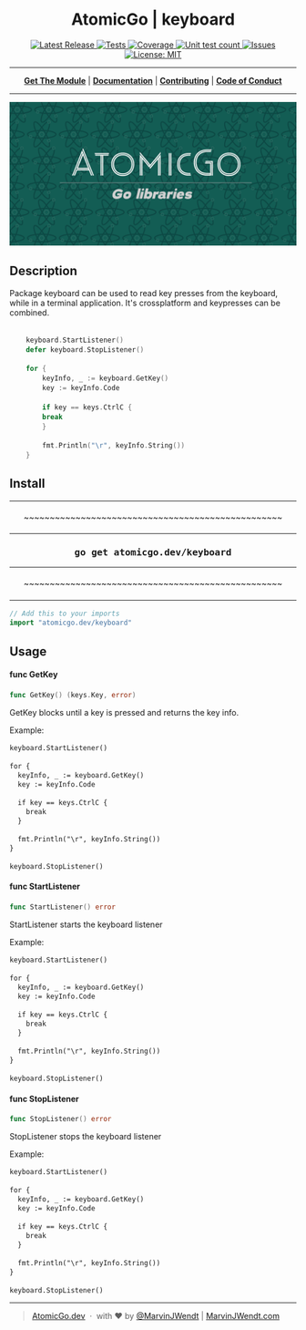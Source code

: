 <h1 align="center">AtomicGo | keyboard</h1>

<p align="center">

<a href="https://github.com/atomicgo/keyboard/releases">
<img src="https://img.shields.io/github/v/release/atomicgo/keyboard?style=flat-square" alt="Latest Release">
</a>

<a href="https://codecov.io/gh/atomicgo/keyboard" target="_blank">
<img src="https://img.shields.io/github/workflow/status/atomicgo/keyboard/Go?label=tests&style=flat-square" alt="Tests">
</a>

<a href="https://codecov.io/gh/atomicgo/keyboard" target="_blank">
<img src="https://img.shields.io/codecov/c/gh/atomicgo/keyboard?color=magenta&logo=codecov&style=flat-square" alt="Coverage">
</a>

<a href="https://codecov.io/gh/atomicgo/keyboard">
<!-- unittestcount:start --><img src="https://img.shields.io/badge/Unit_Tests-0-magenta?style=flat-square" alt="Unit test count"><!-- unittestcount:end -->
</a>

<a href="https://github.com/atomicgo/keyboard/issues">
<img src="https://img.shields.io/github/issues/atomicgo/keyboard.svg?style=flat-square" alt="Issues">
</a>

<a href="https://opensource.org/licenses/MIT" target="_blank">
<img src="https://img.shields.io/badge/License-MIT-yellow.svg?style=flat-square" alt="License: MIT">
</a>

</p>

---

<p align="center">
<strong><a href="#install">Get The Module</a></strong>
|
<strong><a href="https://pkg.go.dev/atomicgo.dev/keyboard#section-documentation" target="_blank">Documentation</a></strong>
|
<strong><a href="https://github.com/atomicgo/atomicgo/blob/main/CONTRIBUTING.md" target="_blank">Contributing</a></strong>
|
<strong><a href="https://github.com/atomicgo/atomicgo/blob/main/CODE_OF_CONDUCT.md" target="_blank">Code of Conduct</a></strong>
</p>

---

<p align="center">
  <img src="https://raw.githubusercontent.com/atomicgo/atomicgo/main/assets/header.png" alt="AtomicGo">
</p>

## Description

Package keyboard can be used to read key presses from the keyboard, while in a
terminal application. It's crossplatform and keypresses can be combined.

```go

    keyboard.StartListener()
    defer keyboard.StopListener()

    for {
    	keyInfo, _ := keyboard.GetKey()
    	key := keyInfo.Code

    	if key == keys.CtrlC {
        break
    	}

    	fmt.Println("\r", keyInfo.String())
    }

```

## Install

<p align="center">
<table>
<tbody>
<td align="center">
<img width="2000" height="0"><br>
  ~~~~~~~~~~~~~~~~~~~~~~~~~~~~~~~~~~~~~~~~~~~~~~~~~~
<img width="2000" height="0">
</td>
</tbody>
</table>
</p>
<h3  align="center"><pre>go get atomicgo.dev/keyboard</pre></h3>
<p align="center">
<table>
<tbody>
<td align="center">
<img width="2000" height="0"><br>
   ~~~~~~~~~~~~~~~~~~~~~~~~~~~~~~~~~~~~~~~~~~~~~~~~~~
<img width="2000" height="0">
</td>
</tbody>
</table>
</p>

```go
// Add this to your imports
import "atomicgo.dev/keyboard"
```

## Usage

#### func  GetKey

```go
func GetKey() (keys.Key, error)
```
GetKey blocks until a key is pressed and returns the key info.

Example:

    keyboard.StartListener()

    for {
      keyInfo, _ := keyboard.GetKey()
      key := keyInfo.Code

      if key == keys.CtrlC {
        break
      }

      fmt.Println("\r", keyInfo.String())
    }

    keyboard.StopListener()

#### func  StartListener

```go
func StartListener() error
```
StartListener starts the keyboard listener

Example:

    keyboard.StartListener()

    for {
      keyInfo, _ := keyboard.GetKey()
      key := keyInfo.Code

      if key == keys.CtrlC {
        break
      }

      fmt.Println("\r", keyInfo.String())
    }

    keyboard.StopListener()

#### func  StopListener

```go
func StopListener() error
```
StopListener stops the keyboard listener

Example:

    keyboard.StartListener()

    for {
      keyInfo, _ := keyboard.GetKey()
      key := keyInfo.Code

      if key == keys.CtrlC {
        break
      }

      fmt.Println("\r", keyInfo.String())
    }

    keyboard.StopListener()

---

> [AtomicGo.dev](https://atomicgo.dev) &nbsp;&middot;&nbsp;
> with ❤️ by [@MarvinJWendt](https://github.com/MarvinJWendt) |
> [MarvinJWendt.com](https://marvinjwendt.com)
